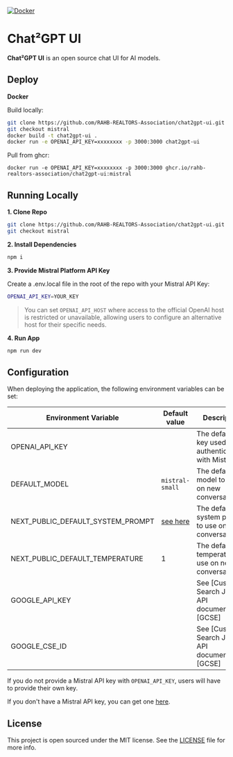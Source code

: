 [![Docker](https://github.com/RAHB-REALTORS-Association/chat2gpt-ui/actions/workflows/deploy-docker-image.yaml/badge.svg?branch=main)](https://github.com/RAHB-REALTORS-Association/chat2gpt-ui/actions/workflows/deploy-docker-image.yaml)

# Chat²GPT UI

**Chat²GPT UI** is an open source chat UI for AI models.

## Deploy

**Docker**

Build locally:

```bash
git clone https://github.com/RAHB-REALTORS-Association/chat2gpt-ui.git
git checkout mistral
docker build -t chat2gpt-ui .
docker run -e OPENAI_API_KEY=xxxxxxxx -p 3000:3000 chat2gpt-ui
```

Pull from ghcr:

```
docker run -e OPENAI_API_KEY=xxxxxxxx -p 3000:3000 ghcr.io/rahb-realtors-association/chat2gpt-ui:mistral
```

## Running Locally

**1. Clone Repo**

```bash
git clone https://github.com/RAHB-REALTORS-Association/chat2gpt-ui.git
git checkout mistral
```

**2. Install Dependencies**

```bash
npm i
```

**3. Provide Mistral Platform API Key**

Create a .env.local file in the root of the repo with your Mistral API Key:

```bash
OPENAI_API_KEY=YOUR_KEY
```

> You can set `OPENAI_API_HOST` where access to the official OpenAI host is restricted or unavailable, allowing users to configure an alternative host for their specific needs.

**4. Run App**

```bash
npm run dev
```

## Configuration

When deploying the application, the following environment variables can be set:

| Environment Variable              | Default value                  | Description                                                                                                                               |
| --------------------------------- | ------------------------------ | ----------------------------------------------------------------------------------------------------------------------------------------- |
| OPENAI_API_KEY                    |                                | The default API key used for authentication with Mistral AI                                                                                   |
| DEFAULT_MODEL                     | `mistral-small`                | The default model to use on new conversations                      |
| NEXT_PUBLIC_DEFAULT_SYSTEM_PROMPT | [see here](utils/app/const.ts) | The default system prompt to use on new conversations                                                                                     |
| NEXT_PUBLIC_DEFAULT_TEMPERATURE   | 1                              | The default temperature to use on new conversations                                                                                       |
| GOOGLE_API_KEY                    |                                | See [Custom Search JSON API documentation][GCSE]                                                                                          |
| GOOGLE_CSE_ID                     |                                | See [Custom Search JSON API documentation][GCSE]                                                                                          |

If you do not provide a Mistral API key with `OPENAI_API_KEY`, users will have to provide their own key.

If you don't have a Mistral API key, you can get one [here](https://console.mistral.ai/users/api-keys/).

## License
This project is open sourced under the MIT license. See the [LICENSE](LICENSE) file for more info.
